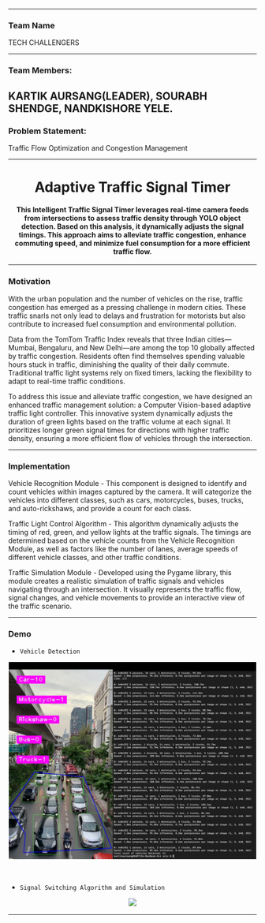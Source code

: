 ------------------------------------------

### Team Name

TECH CHALLENGERS

------------------------------------------
### Team Members:
KARTIK AURSANG(LEADER),
SOURABH SHENDGE,
NANDKISHORE YELE.
------------------------------------------

### Problem Statement:
Traffic Flow Optimization and Congestion Management

------------------------------------------
<h1 align="center">Adaptive Traffic Signal Timer</h1>
<div align="center">
<h4>This Intelligent Traffic Signal Timer leverages real-time camera feeds from intersections to assess traffic density through YOLO object detection. Based on this analysis, it dynamically adjusts the signal timings. This approach aims to alleviate traffic congestion, enhance commuting speed, and minimize fuel consumption for a more efficient traffic flow.</h4>
</div>

-----------------------------------------
### Motivation

With the urban population and the number of vehicles on the rise, traffic congestion has emerged as a pressing challenge in modern cities. These traffic snarls not only lead to delays and frustration for motorists but also contribute to increased fuel consumption and environmental pollution.

Data from the TomTom Traffic Index reveals that three Indian cities—Mumbai, Bengaluru, and New Delhi—are among the top 10 globally affected by traffic congestion. Residents often find themselves spending valuable hours stuck in traffic, diminishing the quality of their daily commute. Traditional traffic light systems rely on fixed timers, lacking the flexibility to adapt to real-time traffic conditions.

To address this issue and alleviate traffic congestion, we have designed an enhanced traffic management solution: a Computer Vision-based adaptive traffic light controller. This innovative system dynamically adjusts the duration of green lights based on the traffic volume at each signal. It prioritizes longer green signal times for directions with higher traffic density, ensuring a more efficient flow of vehicles through the intersection.

------------------------------------------
### Implementation 

Vehicle Recognition Module - This component is designed to identify and count vehicles within images captured by the camera. It will categorize the vehicles into different classes, such as cars, motorcycles, buses, trucks, and auto-rickshaws, and provide a count for each class.

Traffic Light Control Algorithm - This algorithm dynamically adjusts the timing of red, green, and yellow lights at the traffic signals. The timings are determined based on the vehicle counts from the Vehicle Recognition Module, as well as factors like the number of lanes, average speeds of different vehicle classes, and other traffic conditions.

Traffic Simulation Module - Developed using the Pygame library, this module creates a realistic simulation of traffic signals and vehicles navigating through an intersection. It visually represents the traffic flow, signal changes, and vehicle movements to provide an interactive view of the traffic scenario.


------------------------------------------
### Demo

* `Vehicle Detection`

<p align="center">
 <img height=400px src="./vehicle-detection.jpg" alt="Vehicle Detection">
</p>

<br> 

* `Signal Switching Algorithm and Simulation`

<p align="center">
    <img src="./Demo.gif">
</p>

------------------------------------------


